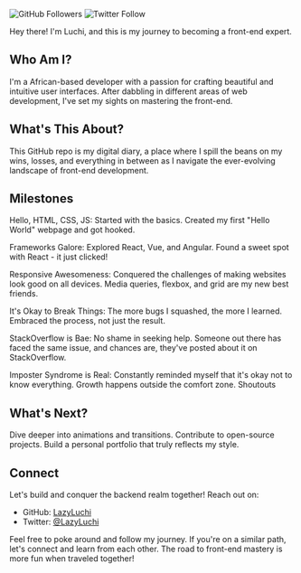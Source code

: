 ![GitHub Followers](https://img.shields.io/github/followers/lazyluchi?style=social)
![Twitter Follow](https://img.shields.io/twitter/follow/lazyluchi?style=social)

Hey there! I'm Luchi, and this is my journey to becoming a front-end expert.

## Who Am I?

I'm a African-based developer with a passion for crafting beautiful and intuitive user interfaces. After dabbling in different areas of web development, I've set my sights on mastering the front-end.

## What's This About?

This GitHub repo is my digital diary, a place where I spill the beans on my wins, losses, and everything in between as I navigate the ever-evolving landscape of front-end development.

## Milestones

Hello, HTML, CSS, JS: Started with the basics. Created my first "Hello World" webpage and got hooked.

Frameworks Galore: Explored React, Vue, and Angular. Found a sweet spot with React - it just clicked!

Responsive Awesomeness: Conquered the challenges of making websites look good on all devices. Media queries, flexbox, and grid are my new best friends.

It's Okay to Break Things: The more bugs I squashed, the more I learned. Embraced the process, not just the result.

StackOverflow is Bae: No shame in seeking help. Someone out there has faced the same issue, and chances are, they've posted about it on StackOverflow.

Imposter Syndrome is Real: Constantly reminded myself that it's okay not to know everything. Growth happens outside the comfort zone.
Shoutouts

## What's Next?

Dive deeper into animations and transitions.
Contribute to open-source projects.
Build a personal portfolio that truly reflects my style.

## Connect

Let's build and conquer the backend realm together! Reach out on:

- GitHub: [LazyLuchi](https://github.com/LazyLuchi)
- Twitter: [@LazyLuchi](https://twitter.com/LazyLuchi)

Feel free to poke around and follow my journey. If you're on a similar path, let's connect and learn from each other. The road to front-end mastery is more fun when traveled together!
